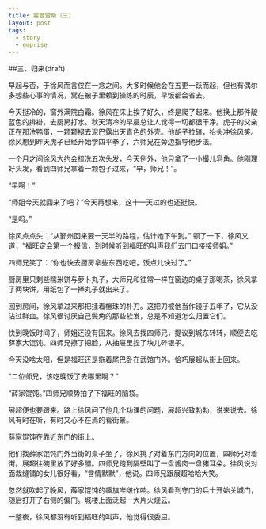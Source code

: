 ```yaml
---
title: 霍普雷斯（三）
layout: post
tags:
  - story
  - emprise
---
```



##三、归来(draft)

早起与否，于徐风而言仅在一念之间。大多时候他会在五更一跃而起，但也有偶尔多想些心事的情况，窝在被子里赖到操练的时辰，早饭都会省去。

今天挺冷的，窗外满院白霜。徐风在床上挨了好久，终是爬了起来。他换上那件靛蓝色的排褂，去厨房打水。秋天清冷的早晨总让人觉得一切都很干净。虎子的父亲正在那洗鸭蛋，一颗颗褪去泥巴露出天青色的外壳。他胡子拉碴，抬头冲徐风笑。徐风想到昨天虎子已经开始学四平拳了，六师兄在旁边指导他步法。

一个月之间徐风大约会梳洗五次头发，今天例外，他只拿了一小撮儿皂角。他刚理好头发，看到四师兄拿着一颗包子过来，“早，师兄！”。

“早啊！”

“师姐今天就回来了吧？”今天再想来，这十一天过的也还挺快。

“是吗。”

徐风点点头：“从鄞州回来要一天半的路程，估计她下午到。” 顿了一下，徐风又道，“福旺定会第一个报信，到时候听到福旺的叫声我们去门口接接师姐。”

四师兄笑了：“你也快去厨房拿些东西吃吧，饭点儿快过了。”

厨房里只剩些糯米饼与萝卜丸子，大师兄和往常一样在窗边的桌子那喝茶，徐风拿了两块饼，用纸包了一捧丸子就出来了。

回到房间，徐风拿过来那把挂着檀珠的朴刀。这把刀被他当作镜子五年了，它从没沾过鲜血。徐风很讨厌自己鬓角的那些软发，总是不知道怎么归置它们。

快到晚饭时间了，师姐还没有回来。徐风去找四师兄，提议到城东转转，顺便去吃薛家大馄饨。四师兄擦了把脸，从抽屉里捏了块儿碎银子。

今天没啥太阳，但是福旺还是拖着尾巴卧在武馆门外。恰巧展超从街上回来。

“二位师兄，该吃晚饭了去哪里啊？”

“薛家馄饨。”四师兄顺势拍了下福旺的脑袋。

展超便也要跟来。路上徐风问了他几个功课的问题，展超兴致勃勃，说来说去。徐风有时在听，有时又心不在焉的看街景。

薛家馄饨在靠近东门的街上。

他们找薛家馄饨门外当街的桌子坐了，徐风挑了对着东门方向的位置，四师兄对着街。展超往碗里放了好多醋。四师兄跑到隔壁叫了一盘酱肉一盘猪耳朵。徐风说对面裁缝铺的女儿很好看，“含情默默”，他说。四师兄跟展超哈哈大笑。

忽然就吹起了晚风，薛家馄饨的幡旗哔啵作响。徐风看到守门的兵士开始关城门，随后打开了右侧的偏门。城楼上面泛起一大片火烧云。

一整夜，徐风都没有听到福旺的叫声，他觉得很委屈。


